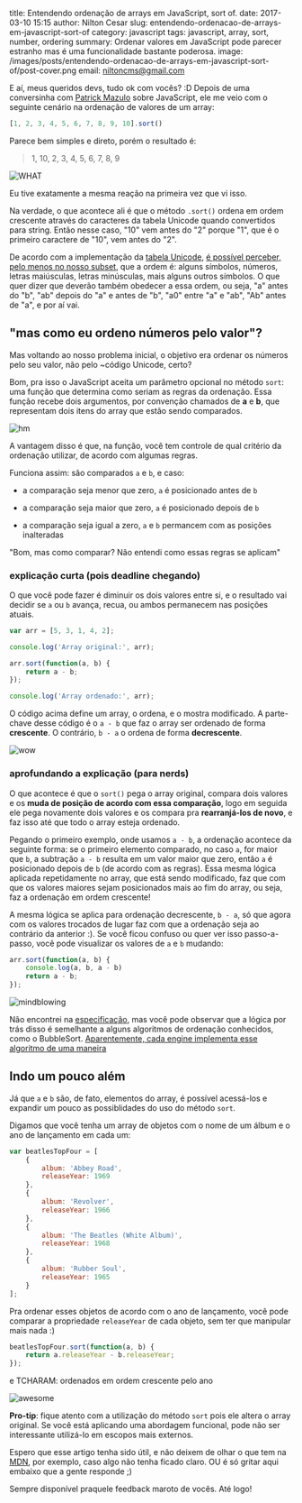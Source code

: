 title: Entendendo ordenação de arrays em JavaScript, sort of.
date: 2017-03-10 15:15
author: Nilton Cesar
slug: entendendo-ordenacao-de-arrays-em-javascript-sort-of
category: javascript
tags: javascript, array, sort, number, ordering
summary: Ordenar valores em JavaScript pode parecer estranho mas é uma funcionalidade bastante poderosa.
image: /images/posts/entendendo-ordenacao-de-arrays-em-javascript-sort-of/post-cover.png
email: niltoncms@gmail.com

E aí, meus queridos devs, tudo ok com vocês? :D
Depois de uma conversinha com [Patrick Mazulo](https://twitter.com/ericleribertson) sobre JavaScript, ele me veio com o seguinte cenário na ordenação de valores de um array:

```javascript
[1, 2, 3, 4, 5, 6, 7, 8, 9, 10].sort()
```

Parece bem simples e direto, porém o resultado é:

> 1, 10, 2, 3, 4, 5, 6, 7, 8, 9

![WHAT](http://i.giphy.com/EsmlrgWNx5v0Y.gif 'ÉOQ')

Eu tive exatamente a mesma reação na primeira vez que  vi isso.


Na verdade, o que acontece ali é que o método `.sort()` ordena em ordem crescente através do caracteres da tabela Unicode quando convertidos para string. Então nesse caso, "10" vem antes do "2" porque "1", que é o primeiro caractere de "10", vem antes do "2".

De acordo com a implementação da [tabela Unicode](http://unicode.org/charts/), [é possível perceber, pelo menos no nosso subset](http://unicode.org/charts/PDF/U0000.pdf), que a ordem é: alguns símbolos, números, letras maiúsculas, letras minúsculas, mais alguns outros símbolos. O que quer dizer que deverão também obedecer a essa ordem, ou seja, "a" antes do "b", "ab" depois do "a" e antes de "b", "a0" entre "a" e "ab", "Ab" antes de "a", e por aí vai.


## "mas como eu ordeno números pelo valor"?

Mas voltando ao nosso problema inicial, o objetivo era ordenar os números pelo seu valor, não pelo ~código Unicode, certo?

Bom, pra isso o JavaScript aceita um parâmetro opcional no método `sort`: uma função que determina como seriam as regras da ordenação. Essa função recebe dois argumentos, por convenção chamados de **a** e **b**, que representam dois itens do array que estão sendo comparados.

![hm](https://media.giphy.com/media/sBl8Fowq0ErFC/giphy.gif)

A vantagem disso é que, na função, você tem controle de qual critério da ordenação utilizar, de acordo com algumas regras.

Funciona assim: são comparados `a` e `b`, e caso:

- a comparação seja menor que zero, `a` é posicionado antes de `b`

- a comparação seja maior que zero, `a` é posicionado depois de `b`

- a comparação seja igual a zero, `a` e `b` permancem com as posições inalteradas


"Bom, mas como comparar? Não entendi como essas regras se aplicam"


### explicação curta (pois deadline chegando)

O que você pode fazer é diminuir os dois valores entre si, e o resultado vai decidir se `a` ou `b` avança, recua, ou ambos permanecem nas posições atuais.

```javascript
var arr = [5, 3, 1, 4, 2];

console.log('Array original:', arr);

arr.sort(function(a, b) {
    return a - b;
});

console.log('Array ordenado:', arr);
```

O código acima define um array, o ordena, e o mostra modificado. A parte-chave desse código é o `a - b` que faz o array ser ordenado de forma **crescente**. O contrário, `b - a` o ordena de forma **decrescente**.

![wow](http://i.giphy.com/vLq5FWMjfN47S.gif)


### aprofundando a explicação (para nerds)

O que acontece é que o `sort()` pega o array original, compara dois valores e os **muda de posição de acordo com essa comparação**, logo em seguida ele pega novamente dois valores e os compara pra **rearranjá-los de novo**, e faz isso até que todo o array esteja ordenado.

Pegando o primeiro exemplo, onde usamos `a - b`, a ordenação acontece da seguinte forma: se o primeiro elemento comparado, no caso `a`, for maior que `b`, a subtração `a - b` resulta em um valor maior que zero, então `a` é posicionado depois de `b` (de acordo com as regras). Essa mesma lógica aplicada repetidamente no array, que está sendo modificado, faz que com que os valores maiores sejam posicionados mais ao fim do array, ou seja, faz a ordenação em ordem crescente!

A mesma lógica se aplica para ordenação decrescente, `b - a`, só que agora com os valores trocados de lugar faz com que a ordenação seja ao contrário da anterior :). Se você ficou confuso ou quer ver isso passo-a-passo, você pode visualizar os valores de `a` e `b` mudando:

```javascript
arr.sort(function(a, b) {
    console.log(a, b, a - b)
    return a - b;
});
```

![mindblowing](https://media.tenor.co/images/c7eac59fb909510e714e85de277ca81a/raw)

Não encontrei na [especificação](http://www.ecma-international.org/publications/files/ECMA-ST/Ecma-262.pdf), mas você pode observar que a lógica por trás disso é semelhante a alguns algoritmos de ordenação conhecidos, como o BubbleSort. [Aparentemente, cada engine implementa esse algoritmo de uma maneira](https://blog.rodneyrehm.de/archives/14-sorting-were-doing-it-wrong.html)


## Indo um pouco além

Já que `a` e `b` são, de fato, elementos do array, é possível acessá-los e expandir um pouco as possiblidades do uso do método `sort`.

Digamos que você tenha um array de objetos com o nome de um álbum e o ano de lançamento em cada um:

```javascript
var beatlesTopFour = [
    {
        album: 'Abbey Road',
        releaseYear: 1969
    },
    {
        album: 'Revolver',
        releaseYear: 1966
    },
    {
        album: 'The Beatles (White Album)',
        releaseYear: 1968
    },
    {
        album: 'Rubber Soul',
        releaseYear: 1965
    }
];
```

Pra ordenar esses objetos de acordo com o ano de lançamento, você pode comparar a propriedade `releaseYear` de cada objeto, sem ter que manipular mais nada :)

```javascript
beatlesTopFour.sort(function(a, b) {
    return a.releaseYear - b.releaseYear;
});
```

e TCHARAM: ordenados em ordem crescente pelo ano

![awesome](https://media.giphy.com/media/aLdiZJmmx4OVW/giphy.gif)


**Pro-tip**: fique atento com a utilização do método `sort` pois ele altera o array original. Se você está aplicando uma abordagem funcional, pode não ser interessante utilizá-lo em escopos mais externos.

Espero que esse artigo tenha sido útil, e não deixem de olhar o que tem na [MDN](https://developer.mozilla.org/pt-BR/docs/Web/JavaScript/Reference/Global_Objects/Array/sort), por exemplo, caso algo não tenha ficado claro. OU é só gritar aqui embaixo que a gente responde ;)

Sempre disponível praquele feedback maroto de vocês. Até logo!